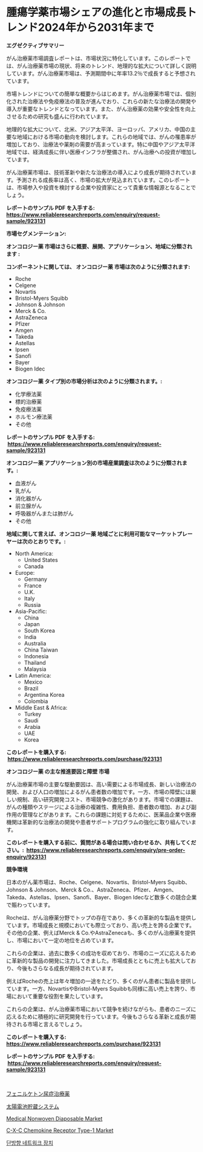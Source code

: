 <p><h1>腫瘍学薬市場シェアの進化と市場成長トレンド2024年から2031年まで</h1></p><p><strong>エグゼクティブサマリー</strong></p>
<p><p>がん治療薬市場調査レポートは、市場状況に特化しています。このレポートでは、がん治療薬市場の現状、将来のトレンド、地理的な拡大について詳しく説明しています。がん治療薬市場は、予測期間中に年率13.2％で成長すると予想されています。</p><p>市場トレンドについての簡単な概要からはじめます。がん治療薬市場では、個別化された治療法や免疫療法の普及が進んでおり、これらの新たな治療法の開発や導入が重要なトレンドとなっています。また、がん治療薬の効果や安全性を向上させるための研究も盛んに行われています。</p><p>地理的な拡大について、北米、アジア太平洋、ヨーロッパ、アメリカ、中国の主要な地域における市場の動向を検討します。これらの地域では、がんの罹患率が増加しており、治療法や薬剤の需要が高まっています。特に中国やアジア太平洋地域では、経済成長に伴い医療インフラが整備され、がん治療への投資が増加しています。</p><p>がん治療薬市場は、技術革新や新たな治療法の導入により成長が期待されています。予測される成長率は高く、市場の拡大が見込まれています。このレポートは、市場参入や投資を検討する企業や投資家にとって貴重な情報源となることでしょう。</p></p>
<p><strong>レポートのサンプル PDF を入手する: <a href="https://www.reliableresearchreports.com/enquiry/request-sample/923131">https://www.reliableresearchreports.com/enquiry/request-sample/923131</a></strong></p>
<p><strong>市場セグメンテーション:</strong></p>
<p><strong> オンコロジー薬 市場はさらに概要、展開、アプリケーション、地域に分類されます :</strong></p>
<p><strong>コンポーネントに関しては、 オンコロジー薬 市場は次のように分類されます: &nbsp;</strong></p>
<p><ul><li>Roche</li><li>Celgene</li><li>Novartis</li><li>Bristol-Myers Squibb</li><li>Johnson & Johnson</li><li>Merck & Co.</li><li>AstraZeneca</li><li>Pfizer</li><li>Amgen</li><li>Takeda</li><li>Astellas</li><li>Ipsen</li><li>Sanofi</li><li>Bayer</li><li>Biogen Idec</li></ul></p>
<p><strong> オンコロジー薬 タイプ別の市場分析は次のように分類されます。:</strong></p>
<p><ul><li>化学療法薬</li><li>標的治療薬</li><li>免疫療法薬</li><li>ホルモン療法薬</li><li>その他</li></ul></p>
<p><strong>レポートのサンプル PDF を入手する: &nbsp;<a href="https://www.reliableresearchreports.com/enquiry/request-sample/923131">https://www.reliableresearchreports.com/enquiry/request-sample/923131</a></strong></p>
<p><strong> オンコロジー薬 アプリケーション別の市場産業調査は次のように分類されます。:</strong></p>
<p><ul><li>血液がん</li><li>乳がん</li><li>消化器がん</li><li>前立腺がん</li><li>呼吸器がんまたは肺がん</li><li>その他</li></ul></p>
<p><strong>地域に関して言えば、オンコロジー薬 地域ごとに利用可能なマーケットプレーヤーは次のとおりです。:</strong></p>
<p><ul>
    <li>
        North America:
        <ul>
            <li>United States</li>
            <li>Canada</li>
        </ul>
    </li>
    <li>
        Europe:
        <ul>
            <li>Germany</li>
            <li>France</li>
            <li>U.K.</li>
            <li>Italy</li>
            <li>Russia</li>
        </ul>
    </li>
    <li>
        Asia-Pacific:
        <ul>
            <li>China</li>
            <li>Japan</li>
            <li>South Korea</li>
            <li>India</li>
            <li>Australia</li>
            <li>China Taiwan</li>
            <li>Indonesia</li>
            <li>Thailand</li>
            <li>Malaysia</li>
        </ul>
    </li>
    <li>
        Latin America:
        <ul>
            <li>Mexico</li>
            <li>Brazil</li>
            <li>Argentina Korea</li>
            <li>Colombia</li>
        </ul>
    </li>
    <li>
        Middle East & Africa:
        <ul>
            <li>Turkey</li>
            <li>Saudi</li>
            <li>Arabia</li>
            <li>UAE</li>
            <li>Korea</li>
        </ul>
    </li>
    </ul></p>
<p><strong>このレポートを購入する: &nbsp;<a href="https://www.reliableresearchreports.com/purchase/923131">https://www.reliableresearchreports.com/purchase/923131</a></strong></p>
<p><strong>オンコロジー薬 の主な推進要因と障壁 市場</strong></p>
<p><p>がん治療薬市場の主要な駆動要因は、高い需要による市場成長、新しい治療法の開発、および人口の増加によるがん患者数の増加です。一方、市場の障壁には厳しい規制、高い研究開発コスト、市場競争の激化があります。市場での課題は、がんの種類やステージによる治療の複雑性、費用負担、患者数の増加、および副作用の管理などがあります。これらの課題に対処するために、医薬品企業や医療機関は革新的な治療法の開発や患者サポートプログラムの強化に取り組んでいます。</p></p>
<p><strong>このレポートを購入する前に、質問がある場合は問い合わせるか、共有してください。:&nbsp; <a href="https://www.reliableresearchreports.com/enquiry/pre-order-enquiry/923131">https://www.reliableresearchreports.com/enquiry/pre-order-enquiry/923131</a></strong></p>
<p><strong>競争環境</strong></p>
<p><p>日本のがん薬市場は、Roche、Celgene、Novartis、Bristol-Myers Squibb、Johnson & Johnson、Merck & Co.、AstraZeneca、Pfizer、Amgen、Takeda、Astellas、Ipsen、Sanofi、Bayer、Biogen Idecなど数多くの競合企業で賑わっています。</p><p>Rocheは、がん治療薬分野でトップの存在であり、多くの革新的な製品を提供しています。市場成長と規模においても際立っており、高い売上を誇る企業です。その他の企業、例えばMerck & Co.やAstraZenecaも、多くのがん治療薬を提供し、市場において一定の地位を占めています。</p><p>これらの企業は、過去に数多くの成功を収めており、市場のニーズに応えるために革新的な製品の開発に注力してきました。市場成長とともに売上も拡大しており、今後もさらなる成長が期待されています。</p><p>例えばRocheの売上は年々増加の一途をたどり、多くのがん患者に製品を提供しています。一方、NovartisやBristol-Myers Squibbも同様に高い売上を誇り、市場において重要な役割を果たしています。</p><p>これらの企業は、がん治療薬市場において競争を続けながらも、患者のニーズに応えるために積極的に研究開発を行っています。今後もさらなる革新と成長が期待される市場と言えるでしょう。</p></p>
<p><strong>このレポートを購入する: &nbsp; <a href="https://www.reliableresearchreports.com/purchase/923131">https://www.reliableresearchreports.com/purchase/923131</a></strong></p>
<p><strong>レポートのサンプル PDF を入手する: &nbsp;<a href="https://www.reliableresearchreports.com/enquiry/request-sample/923131">https://www.reliableresearchreports.com/enquiry/request-sample/923131</a></strong><strong></strong></p>
<p>&nbsp;</p>
<p><p><a href="https://github.com/mohamedbakry57/Market-Research-Report-List-2/blob/main/3712582182693.md">フェニルケトン尿症治療薬</a></p><p><a href="https://github.com/lababdou/Market-Research-Report-List-2/blob/main/2983910182694.md">太陽電池貯蔵システム</a></p><p><a href="https://issuu.com/reportprime-2/docs/medical-nonwoven-diaposable-market-size-2030.pptx">Medical Nonwoven Diaposable Market</a></p><p><a href="https://issuu.com/reportprime-2/docs/c-x-c-chemokine-receptor-type-1-mar_044b7145cc2a52">C-X-C Chemokine Receptor Type-1 Market</a></p><p><a href="https://github.com/sougarounis/Market-Research-Report-List-2/blob/main/8733254182684.md">단방향 네트워크 장치</a></p></p>